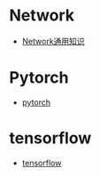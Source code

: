 # Network

- [Network通用知识](./Network.md)

# Pytorch

- [pytorch](./pytorch.md)

# tensorflow

- [tensorflow](tensorflow.md)

  